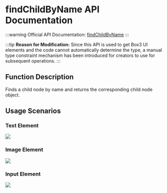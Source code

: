 # findChildByName API Documentation

:::warning
Official API Documentation: [findChildByName](https://docs.box3lab.com/api/ClientUI/UiNode.html#findChildByName)
:::

:::tip
**Reason for Modification:**
Since this API is used to get Box3 UI elements and the code cannot automatically determine the type, a manual type constraint mechanism has been introduced for creators to use for subsequent operations.
:::

## Function Description

Finds a child node by name and returns the corresponding child node object.

## Usage Scenarios

### Text Element

![](/uifind.webp)

### Image Element

![](/uiimg.webp)

### Input Element

![](/uiinp.webp)
